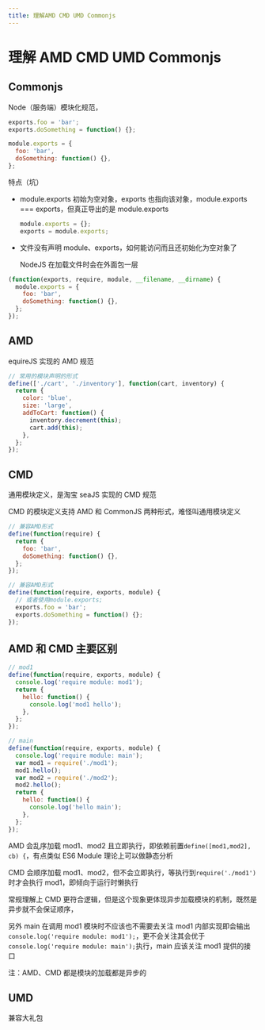 ```yaml
---
title: 理解AMD CMD UMD Commonjs
---
```


# 理解 AMD CMD UMD Commonjs

## Commonjs

Node（服务端）模块化规范，

```js
exports.foo = 'bar';
exports.doSomething = function() {};
```

```js
module.exports = {
  foo: 'bar',
  doSomething: function() {},
};
```

特点（坑）

- module.exports 初始为空对象，exports 也指向该对象，module.exports === exports，但真正导出的是 module.exports

  ```js
  module.exports = {};
  exports = module.exports;
  ```

- 文件没有声明 module、exports，如何能访问而且还初始化为空对象了

  NodeJS 在加载文件时会在外面包一层

```js
(function(exports, require, module, __filename, __dirname) {
  module.exports = {
    foo: 'bar',
    doSomething: function() {},
  };
});
```

## AMD

equireJS 实现的 AMD 规范

```js
// 常用的模块声明的形式
define(['./cart', './inventory'], function(cart, inventory) {
  return {
    color: 'blue',
    size: 'large',
    addToCart: function() {
      inventory.decrement(this);
      cart.add(this);
    },
  };
});
```

## CMD

通用模块定义，是淘宝 seaJS 实现的 CMD 规范

CMD 的模块定义支持 AMD 和 CommonJS 两种形式，难怪叫通用模块定义

```js
// 兼容AMD形式
define(function(require) {
  return {
    foo: 'bar',
    doSomething: function() {},
  };
});

// 兼容AMD形式
define(function(require, exports, module) {
  // 或者使用module.exports;
  exports.foo = 'bar';
  exports.doSomething = function() {};
});
```

## AMD 和 CMD 主要区别

```js
// mod1
define(function(require, exports, module) {
  console.log('require module: mod1');
  return {
    hello: function() {
      console.log('mod1 hello');
    },
  };
});

// main
define(function(require, exports, module) {
  console.log('require module: main');
  var mod1 = require('./mod1');
  mod1.hello();
  var mod2 = require('./mod2');
  mod2.hello();
  return {
    hello: function() {
      console.log('hello main');
    },
  };
});
```

AMD 会乱序加载 mod1、mod2 且立即执行，即依赖前置`define([mod1,mod2], cb) {`，有点类似 ES6 Module 理论上可以做静态分析

CMD 会顺序加载 mod1、mod2，但不会立即执行，等执行到`require('./mod1')`时才会执行 mod1，即倾向于运行时懒执行

常规理解上 CMD 更符合逻辑，但是这个现象更体现异步加载模块的机制，既然是异步就不会保证顺序，

另外 main 在调用 mod1 模块时不应该也不需要去关注 mod1 内部实现即会输出`console.log('require module: mod1');`，更不会关注其会优于`console.log('require module: main');`执行，main 应该关注 mod1 提供的接口

注：AMD、CMD 都是模块的加载都是异步的

## UMD

兼容大礼包
